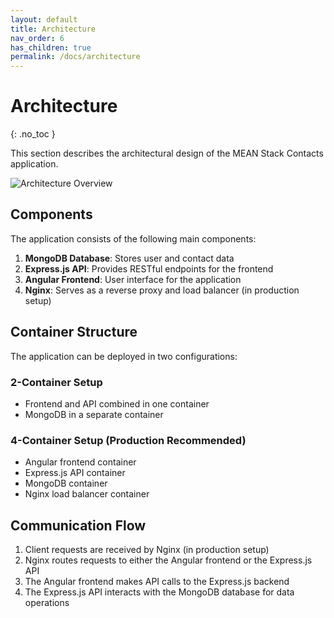 ```yaml
---
layout: default
title: Architecture
nav_order: 6
has_children: true
permalink: /docs/architecture
---
```


# Architecture
{: .no_toc }

This section describes the architectural design of the MEAN Stack Contacts application.

![Architecture Overview](architecture.drawio)

## Components

The application consists of the following main components:

1. **MongoDB Database**: Stores user and contact data
2. **Express.js API**: Provides RESTful endpoints for the frontend
3. **Angular Frontend**: User interface for the application
4. **Nginx**: Serves as a reverse proxy and load balancer (in production setup)

## Container Structure

The application can be deployed in two configurations:

### 2-Container Setup
- Frontend and API combined in one container
- MongoDB in a separate container

### 4-Container Setup (Production Recommended)
- Angular frontend container
- Express.js API container
- MongoDB container
- Nginx load balancer container

## Communication Flow

1. Client requests are received by Nginx (in production setup)
2. Nginx routes requests to either the Angular frontend or the Express.js API
3. The Angular frontend makes API calls to the Express.js backend
4. The Express.js API interacts with the MongoDB database for data operations
